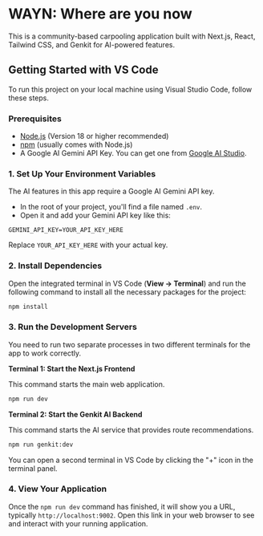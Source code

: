# WAYN: Where are you now

This is a community-based carpooling application built with Next.js, React, Tailwind CSS, and Genkit for AI-powered features.

## Getting Started with VS Code

To run this project on your local machine using Visual Studio Code, follow these steps.

### Prerequisites

- [Node.js](https://nodejs.org/en) (Version 18 or higher recommended)
- [npm](https://www.npmjs.com/) (usually comes with Node.js)
- A Google AI Gemini API Key. You can get one from [Google AI Studio](https://aistudio.google.com/app/apikey).

### 1. Set Up Your Environment Variables

The AI features in this app require a Google AI Gemini API key.

- In the root of your project, you'll find a file named `.env`.
- Open it and add your Gemini API key like this:

```
GEMINI_API_KEY=YOUR_API_KEY_HERE
```

Replace `YOUR_API_KEY_HERE` with your actual key.

### 2. Install Dependencies

Open the integrated terminal in VS Code (**View -> Terminal**) and run the following command to install all the necessary packages for the project:

```bash
npm install
```

### 3. Run the Development Servers

You need to run two separate processes in two different terminals for the app to work correctly.

**Terminal 1: Start the Next.js Frontend**

This command starts the main web application.

```bash
npm run dev
```

**Terminal 2: Start the Genkit AI Backend**

This command starts the AI service that provides route recommendations.

```bash
npm run genkit:dev
```

You can open a second terminal in VS Code by clicking the "+" icon in the terminal panel.

### 4. View Your Application

Once the `npm run dev` command has finished, it will show you a URL, typically `http://localhost:9002`. Open this link in your web browser to see and interact with your running application.
